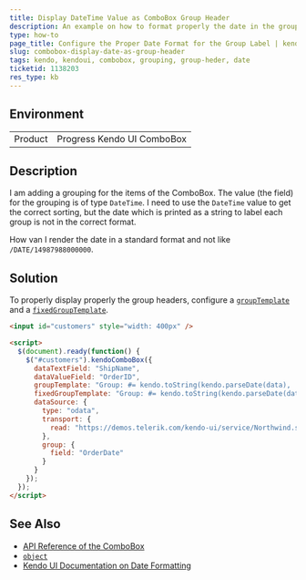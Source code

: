 ```yaml
---
title: Display DateTime Value as ComboBox Group Header
description: An example on how to format properly the date in the group header when it was used for grouping the items in a Kendo UI ComboBox.
type: how-to
page_title: Configure the Proper Date Format for the Group Label | kendo UI ComboBox
slug: combobox-display-date-as-group-header
tags: kendo, kendoui, combobox, grouping, group-heder, date
ticketid: 1138203
res_type: kb
---
```


## Environment

<table>
 <tr>
  <td>Product</td>
  <td>Progress Kendo UI ComboBox</td>
 </tr>
</table>


## Description

I am adding a grouping for the items of the ComboBox. The value (the field) for the grouping is of type `DateTime`. I need to use the `DateTime` value to get the correct sorting, but the date which is printed as a string to label each group is not in the correct format.

How van I render the date in a standard format and not like `/DATE/14987988000000`.

## Solution  

To properly display properly the group headers, configure a [`groupTemplate`](https://docs.telerik.com/kendo-ui/api/javascript/ui/combobox#configuration-groupTemplate) and a [`fixedGroupTemplate`](https://docs.telerik.com/kendo-ui/api/javascript/ui/combobox#configuration-fixedGroupTemplate).  

```html
<input id="customers" style="width: 400px" />

<script>
  $(document).ready(function() {
    $("#customers").kendoComboBox({
      dataTextField: "ShipName",
      dataValueField: "OrderID",
      groupTemplate: "Group: #= kendo.toString(kendo.parseDate(data), 'd') #",
      fixedGroupTemplate: "Group: #= kendo.toString(kendo.parseDate(data), 'd') #",
      dataSource: {
        type: "odata",
        transport: {
          read: "https://demos.telerik.com/kendo-ui/service/Northwind.svc/Orders"
        },
        group: {
          field: "OrderDate"
        }
      }
    });
  });
</script>
```

## See Also

* [API Reference of the ComboBox](https://docs.telerik.com/kendo-ui/api/javascript/ui/combobox)
* [`object`](https://docs.telerik.com/kendo-ui/api/javascript/kendo)
* [Kendo UI Documentation on Date Formatting](https://docs.telerik.com/kendo-ui/framework/globalization/dateformatting)
